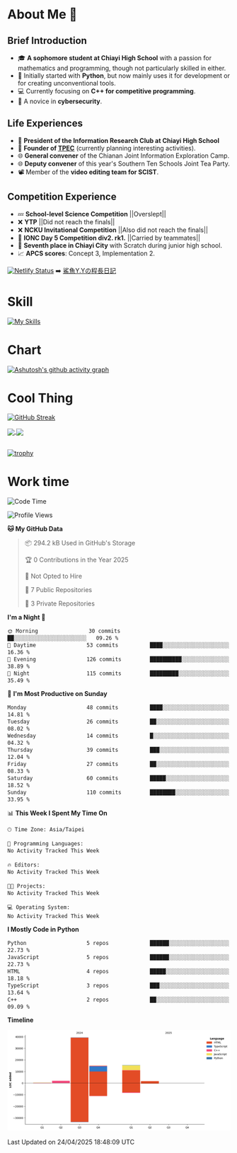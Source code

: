 # About Me 👋

## Brief Introduction
- 🎓 **A sophomore student at Chiayi High School** with a passion for mathematics and programming, though not particularly skilled in either.
- 🐍 Initially started with **Python**, but now mainly uses it for development or for creating unconventional tools.
- 💻 Currently focusing on **C++ for competitive programming**.
- 🔐 A novice in **cybersecurity**.

## Life Experiences
- 🧸 **President of the Information Research Club at Chiayi High School**
- 🌟 **Founder of [TPEC](https://discord.gg/b3XmEup5Nz)** (currently planning interesting activities).
- 🌐 **General convener** of the Chianan Joint Information Exploration Camp.
- 🌐 **Deputy convener** of this year's Southern Ten Schools Joint Tea Party.
- 📽️ Member of the **video editing team for SCIST**.

## Competition Experience
- 💤 **School-level Science Competition** ||Overslept||
- ❌ **YTP** ||Did not reach the finals||
- ❌ **NCKU Invitational Competition** ||Also did not reach the finals||
- 🥇 **IONC Day 5 Competition div2. rk1.** ||Carried by teammates||
- 🥉 **Seventh place in Chiayi City** with Scratch during junior high school.
- 📈 **APCS scores**: Concept 3, Implementation 2.
  
[![Netlify Status](https://api.netlify.com/api/v1/badges/d4e75779-ed15-428e-b0f1-a72e983f9e41/deploy-status)](https://app.netlify.com/sites/sharkyy/deploys)
➡️ [鯊魚Y.Yの程長日記](https://sharkyy.netlify.app/)

# Skill
[![My Skills](https://skillicons.dev/icons?i=blender,arduino,vscode,visualstudio,pr,github,git,c,cpp,py,html,css,js)](https://skillicons.dev)

# Chart
[![Ashutosh's github activity graph](https://github-readme-activity-graph.vercel.app/graph?username=Larryeng&bg_color=0d1117&color=f0f6fc&line=4493f8&point=b0b0b0&area=true&hide_border=true)](https://github.com/ashutosh00710/github-readme-activity-graph)

# Cool Thing

[![GitHub Streak](https://streak-stats.demolab.com/?user=Larryeng&theme=holi-theme)](https://git.io/streak-stats)

<a href="https://github.com/anuraghazra/github-readme-stats">
  <img height=200 align="center" src="https://github-readme-stats.vercel.app/api?username=Larryeng&theme=github_dark&rank_icon=icons" />
</a>
<a href="https://github.com/anuraghazra/convoychat">
  <img height=200 align="center" src="https://github-readme-stats.vercel.app/api/top-langs?username=Larryeng&layout=compact&langs_count=8&card_width=320&theme=github_dark" />
</a>

<br>

<br>

[![trophy](https://github-profile-trophy.vercel.app/?username=Larryeng&theme=darkhub)](https://github.com/ryo-ma/github-profile-trophy)
# Work time
<!--START_SECTION:waka-->
![Code Time](http://img.shields.io/badge/Code%20Time-297%20hrs%2056%20mins-blue)

![Profile Views](http://img.shields.io/badge/Profile%20Views-3-blue)

**🐱 My GitHub Data** 

> 📦 294.2 kB Used in GitHub's Storage 
 > 
> 🏆 0 Contributions in the Year 2025
 > 
> 🚫 Not Opted to Hire
 > 
> 📜 7 Public Repositories 
 > 
> 🔑 3 Private Repositories 
 > 
**I'm a Night 🦉** 

```text
🌞 Morning                30 commits          ██░░░░░░░░░░░░░░░░░░░░░░░   09.26 % 
🌆 Daytime                53 commits          ████░░░░░░░░░░░░░░░░░░░░░   16.36 % 
🌃 Evening                126 commits         ██████████░░░░░░░░░░░░░░░   38.89 % 
🌙 Night                  115 commits         █████████░░░░░░░░░░░░░░░░   35.49 % 
```
📅 **I'm Most Productive on Sunday** 

```text
Monday                   48 commits          ████░░░░░░░░░░░░░░░░░░░░░   14.81 % 
Tuesday                  26 commits          ██░░░░░░░░░░░░░░░░░░░░░░░   08.02 % 
Wednesday                14 commits          █░░░░░░░░░░░░░░░░░░░░░░░░   04.32 % 
Thursday                 39 commits          ███░░░░░░░░░░░░░░░░░░░░░░   12.04 % 
Friday                   27 commits          ██░░░░░░░░░░░░░░░░░░░░░░░   08.33 % 
Saturday                 60 commits          █████░░░░░░░░░░░░░░░░░░░░   18.52 % 
Sunday                   110 commits         ████████░░░░░░░░░░░░░░░░░   33.95 % 
```


📊 **This Week I Spent My Time On** 

```text
🕑︎ Time Zone: Asia/Taipei

💬 Programming Languages: 
No Activity Tracked This Week

🔥 Editors: 
No Activity Tracked This Week

🐱‍💻 Projects: 
No Activity Tracked This Week

💻 Operating System: 
No Activity Tracked This Week
```

**I Mostly Code in Python** 

```text
Python                   5 repos             ██████░░░░░░░░░░░░░░░░░░░   22.73 % 
JavaScript               5 repos             ██████░░░░░░░░░░░░░░░░░░░   22.73 % 
HTML                     4 repos             █████░░░░░░░░░░░░░░░░░░░░   18.18 % 
TypeScript               3 repos             ███░░░░░░░░░░░░░░░░░░░░░░   13.64 % 
C++                      2 repos             ██░░░░░░░░░░░░░░░░░░░░░░░   09.09 % 
```



**Timeline**

![Lines of Code chart](https://raw.githubusercontent.com/Larryeng/Larryeng/main/assets/bar_graph.png)


 Last Updated on 24/04/2025 18:48:09 UTC
<!--END_SECTION:waka-->
